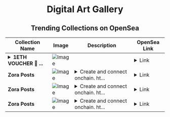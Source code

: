 <div align="center">

# Digital Art Gallery

## Trending Collections on OpenSea

| Collection Name                       | Image                                                                                     | Description                       | OpenSea Link                                                                                          |
|---------------------------------------|-------------------------------------------------------------------------------------------|-----------------------------------|--------------------------------------------------------------------------------------------------------|
| **<details><summary>1ETH VOUCHER 🎁 ...</summary>1ETH VOUCHER 🎁 [#277]</details>** | ![Image](https://i.seadn.io/s/raw/files/617c6f54896878b0d5466302ca0a03ad.png?w=500&auto=format?w=200&auto=format) |  | <details><summary>Link</summary>[1ETH VOUCHER 🎁 [#277]](https://opensea.io/collection/1eth-voucher-277)</details> |
| **Zora Posts** | ![Image](https://i.seadn.io/s/raw/files/b5a2c2e14613d6a18ec9b308feaf7cea.jpg?w=500&auto=format?w=200&auto=format) | <details><summary>Create and connect onchain. ht...</summary>Create and connect onchain. https://zora.co</details> | <details><summary>Link</summary>[Zora Posts](https://opensea.io/collection/zora-posts-2308)</details> |
| **Zora Posts** | ![Image](https://i.seadn.io/s/raw/files/b5a2c2e14613d6a18ec9b308feaf7cea.jpg?w=500&auto=format?w=200&auto=format) | <details><summary>Create and connect onchain. ht...</summary>Create and connect onchain. https://zora.co</details> | <details><summary>Link</summary>[Zora Posts](https://opensea.io/collection/zora-posts-2307)</details> |
| **Zora Posts** | ![Image](https://i.seadn.io/s/raw/files/b5a2c2e14613d6a18ec9b308feaf7cea.jpg?w=500&auto=format?w=200&auto=format) | <details><summary>Create and connect onchain. ht...</summary>Create and connect onchain. https://zora.co</details> | <details><summary>Link</summary>[Zora Posts](https://opensea.io/collection/zora-posts-2306)</details> |

</div>